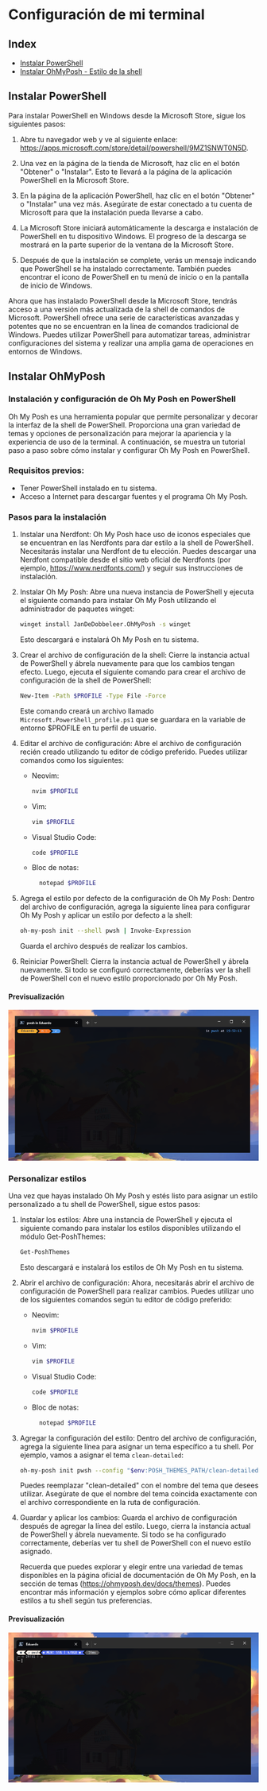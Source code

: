 # Configuración de mi terminal

## Index

- [Instalar PowerShell](#instalar-powershell)
- [Instalar OhMyPosh - Estilo de la shell](#instalar-ohmyposh)

## Instalar PowerShell

Para instalar PowerShell en Windows desde la Microsoft Store, sigue los siguientes pasos:

1. Abre tu navegador web y ve al siguiente enlace: https://apps.microsoft.com/store/detail/powershell/9MZ1SNWT0N5D.

2. Una vez en la página de la tienda de Microsoft, haz clic en el botón "Obtener" o "Instalar". Esto te llevará a la página de la aplicación PowerShell en la Microsoft Store.

3. En la página de la aplicación PowerShell, haz clic en el botón "Obtener" o "Instalar" una vez más. Asegúrate de estar conectado a tu cuenta de Microsoft para que la instalación pueda llevarse a cabo.

4. La Microsoft Store iniciará automáticamente la descarga e instalación de PowerShell en tu dispositivo Windows. El progreso de la descarga se mostrará en la parte superior de la ventana de la Microsoft Store.

5. Después de que la instalación se complete, verás un mensaje indicando que PowerShell se ha instalado correctamente. También puedes encontrar el icono de PowerShell en tu menú de inicio o en la pantalla de inicio de Windows.

Ahora que has instalado PowerShell desde la Microsoft Store, tendrás acceso a una versión más actualizada de la shell de comandos de Microsoft. PowerShell ofrece una serie de características avanzadas y potentes que no se encuentran en la línea de comandos tradicional de Windows. Puedes utilizar PowerShell para automatizar tareas, administrar configuraciones del sistema y realizar una amplia gama de operaciones en entornos de Windows.

## Instalar OhMyPosh

### Instalación y configuración de Oh My Posh en PowerShell

Oh My Posh es una herramienta popular que permite personalizar y decorar la interfaz de la shell de PowerShell. Proporciona una gran variedad de temas y opciones de personalización para mejorar la apariencia y la experiencia de uso de la terminal. A continuación, se muestra un tutorial paso a paso sobre cómo instalar y configurar Oh My Posh en PowerShell.

### Requisitos previos:

- Tener PowerShell instalado en tu sistema.
- Acceso a Internet para descargar fuentes y el programa Oh My Posh.

### Pasos para la instalación

1.  Instalar una Nerdfont: Oh My Posh hace uso de iconos especiales que se encuentran en las Nerdfonts para dar estilo a la shell de PowerShell. Necesitarás instalar una Nerdfont de tu elección. Puedes descargar una Nerdfont compatible desde el sitio web oficial de Nerdfonts (por ejemplo, https://www.nerdfonts.com/) y seguir sus instrucciones de instalación.

2.  Instalar Oh My Posh: Abre una nueva instancia de PowerShell y ejecuta el siguiente comando para instalar Oh My Posh utilizando el administrador de paquetes winget:

    ```sh
    winget install JanDeDobbeleer.OhMyPosh -s winget
    ```

    Esto descargará e instalará Oh My Posh en tu sistema.

3.  Crear el archivo de configuración de la shell: Cierre la instancia actual de PowerShell y ábrela nuevamente para que los cambios tengan efecto. Luego, ejecuta el siguiente comando para crear el archivo de configuración de la shell de PowerShell:

    ```sh
    New-Item -Path $PROFILE -Type File -Force
    ```

    Este comando creará un archivo llamado `Microsoft.PowerShell_profile.ps1` que se guardara en la variable de entorno $PROFILE en tu perfil de usuario.

4.  Editar el archivo de configuración:
    Abre el archivo de configuración recién creado utilizando tu editor de código preferido. Puedes utilizar comandos como los siguientes:

    - Neovim:

      ```sh
      nvim $PROFILE
      ```

    - Vim:

      ```sh
      vim $PROFILE
      ```

    - Visual Studio Code:

      ```sh
      code $PROFILE
      ```

    - Bloc de notas:

      ```sh
        notepad $PROFILE
      ```

5.  Agrega el estilo por defecto de la configuración de Oh My Posh:
    Dentro del archivo de configuración, agrega la siguiente línea para configurar Oh My Posh y aplicar un estilo por defecto a la shell:

    ```sh
    oh-my-posh init --shell pwsh | Invoke-Expression
    ```

    Guarda el archivo después de realizar los cambios.

6.  Reiniciar PowerShell:
    Cierra la instancia actual de PowerShell y ábrela nuevamente. Si todo se configuró correctamente, deberías ver la shell de PowerShell con el nuevo estilo proporcionado por Oh My Posh.

#### Previsualización

![Preview-shell-style-default](../assets/Estilo-por-defecto-de-oh-my-posh.png)

### Personalizar estilos

Una vez que hayas instalado Oh My Posh y estés listo para asignar un estilo personalizado a tu shell de PowerShell, sigue estos pasos:

1. Instalar los estilos:
   Abre una instancia de PowerShell y ejecuta el siguiente comando para instalar los estilos disponibles utilizando el módulo Get-PoshThemes:

   ```sh
   Get-PoshThemes
   ```

   Esto descargará e instalará los estilos de Oh My Posh en tu sistema.

2. Abrir el archivo de configuración:
   Ahora, necesitarás abrir el archivo de configuración de PowerShell para realizar cambios. Puedes utilizar uno de los siguientes comandos según tu editor de código preferido:

   - Neovim:

     ```sh
     nvim $PROFILE
     ```

   - Vim:

     ```sh
     vim $PROFILE
     ```

   - Visual Studio Code:

     ```sh
     code $PROFILE
     ```

   - Bloc de notas:

     ```sh
       notepad $PROFILE
     ```

3. Agregar la configuración del estilo:
   Dentro del archivo de configuración, agrega la siguiente línea para asignar un tema específico a tu shell. Por ejemplo, vamos a asignar el tema `clean-detailed`:

   ```sh
   oh-my-posh init pwsh --config "$env:POSH_THEMES_PATH/clean-detailed.omp.json" | Invoke-Expression
   ```

   Puedes reemplazar "clean-detailed" con el nombre del tema que desees utilizar. Asegúrate de que el nombre del tema coincida exactamente con el archivo correspondiente en la ruta de configuración.

4. Guardar y aplicar los cambios:
   Guarda el archivo de configuración después de agregar la línea del estilo. Luego, cierra la instancia actual de PowerShell y ábrela nuevamente. Si todo se ha configurado correctamente, deberías ver tu shell de PowerShell con el nuevo estilo asignado.

   Recuerda que puedes explorar y elegir entre una variedad de temas disponibles en la página oficial de documentación de Oh My Posh, en la sección de temas (https://ohmyposh.dev/docs/themes). Puedes encontrar más información y ejemplos sobre cómo aplicar diferentes estilos a tu shell según tus preferencias.

#### Previsualización

![Preview-shell-style-default](../assets/Estilo-personalizado-de-oh-my-posh.png)

